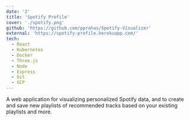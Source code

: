 ```yaml
---
date: '2'
title: 'Spotify Profile'
cover: './spotify.png'
github: 'https://github.com/pprahas/Spotify-Visualizer'
external: 'https://spotify-profile.herokuapp.com/'
tech:
  - React
  - Kubernetes
  - Docker
  - Three.js
  - Node
  - Express
  - Git
  - GCP
---
```


A <a>web application</a> for <a>visualizing personalized Spotify data,</a> and to create and save new playlists of recommended tracks based on your existing playlists and more.
